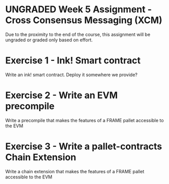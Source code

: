 # UNGRADED Week 5 Assignment - Cross Consensus Messaging (XCM)

Due to the proximity to the end of the course, this assignment will be ungraded or graded only based on effort.

# Exercise 1 - Ink! Smart contract

Write an ink! smart contract. Deploy it somewhere we provide?

# Exercise 2 - Write an EVM precompile

Write a precompile that makes the features of a FRAME pallet accessible to the EVM

# Exercise 3 - Write a pallet-contracts Chain Extension

Write a chain extension that makes the features of a FRAME pallet accessible to the EVM
